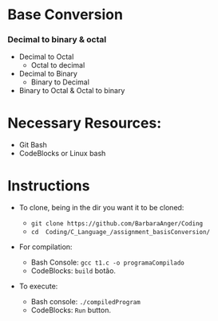 # Base Conversion
### Decimal to binary & octal
* Decimal to Octal
  - Octal to decimal
* Decimal to Binary
  - Binary to Decimal
* Binary to Octal & Octal to binary
# Necessary Resources:
* Git Bash
* CodeBlocks or Linux bash

# Instructions
* To clone, being in the dir you want it to be cloned:
  - ```git clone https://github.com/BarbaraAnger/Coding```
  - ```cd  Coding/C_Language_/assignment_basisConversion/```
  
* For compilation:
  - Bash Console: ``` gcc t1.c -o programaCompilado ```
  - CodeBlocks: ```build``` botão.
* To execute:
  - Bash console: ``` ./compiledProgram ```
  -  CodeBlocks: ```Run``` button.
